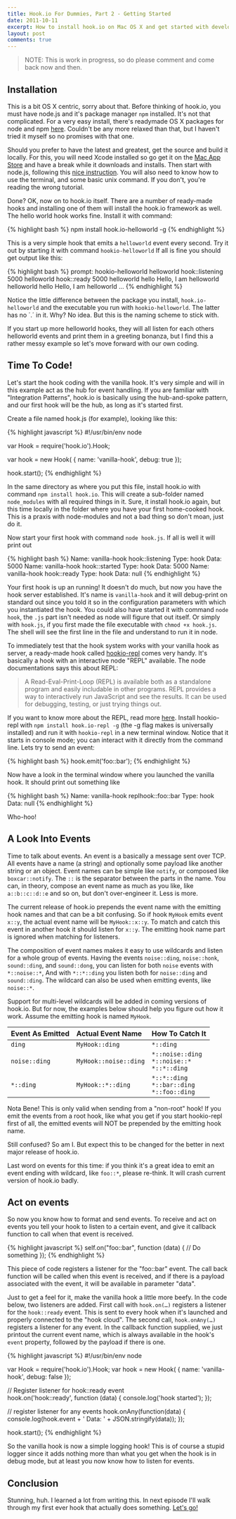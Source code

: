 ```yaml
---
title: Hook.io For Dummies, Part 2 - Getting Started
date: 2011-10-11
excerpt: How to install hook.io on Mac OS X and get started with developing.
layout: post
comments: true
---
```


> NOTE: This is work in progress, so do please comment and come back now and then.

## Installation

This is a bit OS X centric, sorry about that. Before thinking of hook.io, you must have node.js and it's package manager `npm` installed. It's not that complicated. For a very easy install, there's readymade OS X packages for node and npm [here][osxpackages]. Couldn't be any more relaxed than that, but I haven't tried it myself so no promises with that one.

Should you prefer to have the latest and greatest, get the source and build it locally. For this, you will need Xcode installed so go get it on the [Mac App Store][mas] and have a break while it downloads and installs. Then start with node.js, following this [nice instruction][nodeinstall]. You will also need to know how to use the terminal, and some basic unix command. If you don't, you're reading the wrong tutorial.

Done? OK, now on to hook.io itself. There are a number of ready-made hooks and installing one of them will install the hook.io framework as well. The hello world hook works fine. Install it with command:

{% highlight bash %}
npm install hook.io-helloworld -g
{% endhighlight %}

This is a very simple hook that emits a `helloworld` event every second. Try it out by starting it with command `hookio-helloworld` If all is fine you should get output like this:

{% highlight bash %}
prompt: hookio-helloworld
helloworld    hook::listening   5000
helloworld    hook::ready       5000
helloworld    hello             Hello, I am helloworld
helloworld    hello             Hello, I am helloworld
...
{% endhighlight %}

Notice the little difference between the package you install, `hook.io-helloworld` and the executable you run with `hookio-helloworld`. The latter has no ´.´ in it. Why? No idea. But this is the naming scheme to stick with.

If you start up more helloworld hooks, they will all listen for each others helloworld events and print them in a greeting bonanza, but I find this a rather messy example so let's move forward with our own coding.

## Time To Code!

Let's start the hook coding with the vanilla hook. It's very simple and will in this example act as the hub for event handling. If you are familiar with "Integration Patterns", hook.io is basically using the hub-and-spoke pattern, and our first hook will be the hub, as long as it's started first.

Create a file named hook.js (for example), looking like this:

{% highlight javascript %}
#!/usr/bin/env node

var Hook = require('hook.io').Hook;

var hook = new Hook( {
    name: 'vanilla-hook',
    debug: true
});

hook.start();
{% endhighlight %}

In the same directory as where you put this file, install hook.io with command `npm install hook.io`. This will create a sub-folder named `node_modules` with all required things in it. Sure, it install hook.io again, but this time locally in the folder where you have your first home-cooked hook. This is a praxis with node-modules and not a bad thing so don't moan, just do it.

Now start your first hook with command `node hook.js`. If all is well it will print out	

{% highlight bash %}
Name: vanilla-hook    hook::listening    Type: hook    Data: 5000
Name: vanilla-hook    hook::started      Type: hook    Data: 5000
Name: vanilla-hook    hook::ready        Type: hook    Data: null
{% endhighlight %}

Your first hook is up an running! It doesn't do much, but now you have the hook server established. It's name is `vanilla-hook` and it will debug-print on standard out since you told it so in the configuration parameters with which you instantiated the hook. You could also have started it with command `node hook`, the `.js` part isn't needed as node will figure that out itself. Or simply with `hook.js`, if you first made the file executable with `chmod +x hook.js`. The shell will see the first line in the file and understand to run it in node.

To immediately test that the hook system works with your vanilla hook as server, a ready-made hook called [hookio-repl][] comes very handy. It's basically a hook with an interactive node "REPL" available. The node documentations says this about REPL:

> A Read-Eval-Print-Loop (REPL) is available both as a standalone program and easily includable in other programs. REPL provides a way to interactively run JavaScript and see the results. It can be used for debugging, testing, or just trying things out.

If you want to know more about the REPL, read more [here][repl]. Install hookio-repl with `npm install hook.io-repl -g` (the -g flag makes is universally installed) and run it with `hookio-repl` in a new terminal window. Notice that it starts in console mode; you can interact with it directly from the command line. Lets try to send an event:

{% highlight bash %}
hook.emit('foo::bar');
{% endhighlight %}

Now have a look in the terminal window where you launched the vanilla hook. It should print out something like

{% highlight bash %}
Name: vanilla-hook  replhook::foo::bar   Type: hook   Data: null
{% endhighlight %}

Who-hoo!  

## A Look Into Events

Time to talk about events. An event is a basically a message sent over TCP. All events have a name (a string) and optionally some payload like another string or an object. Event names can be simple like `notify`, or composed like `boxcar::notify`. The `::` is the separator between the parts in the name. You can, in theory, compose an event name as much as you like, like `a::b::c::d::e` and so on, but don't over-engineer it. Less is more.

The current release of hook.io prepends the event name with the emitting hook names and that can be a bit confusing. So if hook `MyHook` emits event `x::y`, the actual event name will be `MyHook::x::y`. To match and catch this event in another hook it should listen for `x::y`. The emitting hook name part is ignored when matching for listeners.	

The composition of event names makes it easy to use wildcards and listen for a whole group of events. Having the events `noise::ding`, `noise::honk`, `sound::ding`, and `sound::dong`,
you can listen for both `noise` events with `*::noise::*`, And with `*::*::ding` you listen both for `noise::ding` and `sound::ding`. The wildcard can also be used when emitting events, like `noise::*`.

Support for multi-level wildcards will be added in coming versions of hook.io. But for now, the examples below should help you figure out how it work. Assume the emitting hook is named `MyHook`. 

| Event As Emitted | Actual Event Name | How To Catch It
|:-|:-|:-
| `ding` | `MyHook::ding` | `*::ding`
| `noise::ding` | `MyHook::noise::ding` | `*::noise::ding` <br> `*::noise::*` <br> `*::*::ding`
| `*::ding` | `MyHook::*::ding` | `*::*::ding` <br> `*::bar::ding` <br> `*::foo::ding`

Nota Bene! This is only valid when sending from a "non-root" hook! If you emit the events from a root hook, like what you get if you start hookio-repl first of all, the emitted events will NOT be prepended by the emitting hook name.

Still confused? So am I. But expect this to be changed for the better in next major release of hook.io.

Last word on events for this time: if you think it's a great idea to emit an event ending with wildcard, like `foo::*`, please re-think. It will crash current version of hook.io badly. 

## Act on events

So now you know how to format and send events. To receive and act on events you tell your hook to listen to a certain event, and give it callback function to call when that event is received. 

{% highlight javascript %}
self.on("foo::bar", function (data) {
    // Do something
});
{% endhighlight %}

This piece of code registers a listener for the "foo::bar" event. The call back function will be called when this event is received, and if there is a payload associated with the event, it will be available in parameter "data".

Just to get a feel for it, make the vanilla hook a little more beefy. In the code below, two listeners are added. First call with `hook.on(…)` registers a listener for the `hook::ready` event. This is sent to every hook when it's launched and properly connected to the "hook cloud". The second call, `hook.onAny(…)` registers a listener for any event. In the callback function supplied, we just printout the current event name, which is always available in the hook's `event` property, followed by the payload if there is one.
 
{% highlight javascript %}
#!/usr/bin/env node	

var Hook = require('hook.io').Hook;
var hook = new Hook( {
	  name: 'vanilla-hook',
	  debug: false
	});

// Register listener for hook::ready event	
hook.on('hook::ready', function (data) {
	console.log('hook started');
});
	
// register listener for any events
hook.onAny(function(data) {
  console.log(hook.event + ' Data: ' + JSON.stringify(data));
});

hook.start();
{% endhighlight %}

So the vanilla hook is now a simple logging hook! This is of course a stupid logger since it adds nothing more than what you get when the hook is in debug mode, but at least you now know how to listen for events.

## Conclusion

Stunning, huh. I learned a lot from writing this. In next episode I'll walk through my first ever hook that actually does something. [Let's go!][part3]

[osxpackages]: https://sites.google.com/site/nodejsmacosx/ "Readymade packages"
[mas]: http://itunes.apple.com/se/app/xcode/id448457090?mt=12 "Xcode on Mac App Store"
[nodeinstall]: http://shapeshed.com/journal/setting-up-nodejs-and-npm-on-mac-osx/ "How to install node and npm from source on mac"
[hookio-repl]: http://github.com/hookio/hookio-repl "hookio-repl"		
[repl]: http://nodejs.org/docs/v0.5.7/api/repl.html "REPL documentation"
[part3]: http://ejeklint.github.com/2011/10/11/hook.io-for-dummies-part-3-a-deeper-look/ "Next chapter"
